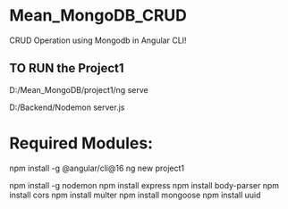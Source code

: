 # Mean_MongoDB_CRUD
CRUD Operation using Mongodb in Angular CLI!


TO RUN the Project1 
------------------

D:/Mean_MongoDB/project1/ng serve

D:/Backend/Nodemon server.js

Required Modules:
==================

npm install -g @angular/cli@16
ng new project1


npm install -g nodemon
npm install express
npm install body-parser 
npm install cors
npm install multer
npm install mongoose
npm install uuid
